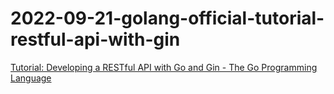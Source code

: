 # 2022-09-21-golang-official-tutorial-restful-api-with-gin

[Tutorial: Developing a RESTful API with Go and Gin - The Go Programming Language](https://go.dev/doc/tutorial/web-service-gin)
